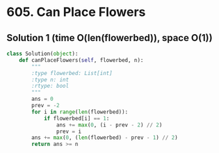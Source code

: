 # 605. Can Place Flowers

## Solution 1 (time O(len(flowerbed)), space O(1))

```python
class Solution(object):
    def canPlaceFlowers(self, flowerbed, n):
        """
        :type flowerbed: List[int]
        :type n: int
        :rtype: bool
        """
        ans = 0
        prev = -2
        for i in range(len(flowerbed)):
            if flowerbed[i] == 1:
                ans += max(0, (i - prev - 2) // 2) 
                prev = i
        ans += max(0, (len(flowerbed) - prev - 1) // 2)
        return ans >= n
```

